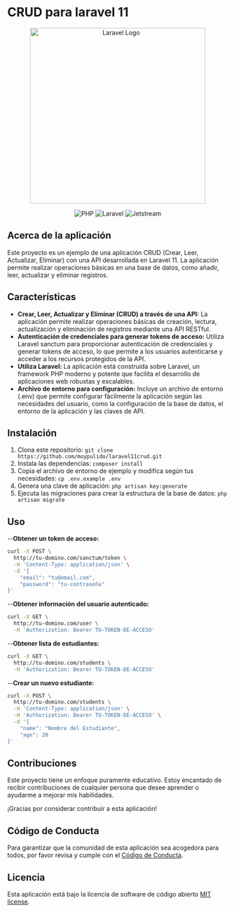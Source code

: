 # CRUD para laravel 11
<p align="center">
    <a href="https://laravel.com" target="_blank">
        <img src="https://raw.githubusercontent.com/laravel/art/master/logo-lockup/5%20SVG/2%20CMYK/1%20Full%20Color/laravel-logolockup-cmyk-red.svg" width="400" alt="Laravel Logo">
    </a>
</p>
<p align="center">
    <img src="https://img.shields.io/badge/PHP-8.2-8892BF" alt="PHP">
    <img src="https://img.shields.io/badge/Laravel-11.0-FF2D20" alt="Laravel">
    <img src="https://img.shields.io/badge/Jetstream-5.0-FF2D20" alt="Jetstream">
    <!-- Agrega los demás distintivos aquí -->
</p>

## Acerca de la aplicación

Este proyecto es un ejemplo de una aplicación CRUD (Crear, Leer, Actualizar, Eliminar) con una API desarrollada en Laravel 11. La aplicación permite realizar operaciones básicas en una base de datos, como añadir, leer, actualizar y eliminar registros.

## Características

- **Crear, Leer, Actualizar y Eliminar (CRUD) a través de una API:** La aplicación permite realizar operaciones básicas de creación, lectura, actualización y eliminación de registros mediante una API RESTful.
- **Autenticación de credenciales para generar tokens de acceso:** Utiliza Laravel sanctum para proporcionar autenticación de credenciales y generar tokens de acceso, lo que permite a los usuarios autenticarse y acceder a los recursos protegidos de la API.
- **Utiliza Laravel:** La aplicación está construida sobre Laravel, un framework PHP moderno y potente que facilita el desarrollo de aplicaciones web robustas y escalables.
- **Archivo de entorno para configuración:** Incluye un archivo de entorno (.env) que permite configurar fácilmente la aplicación según las necesidades del usuario, como la configuración de la base de datos, el entorno de la aplicación y las claves de API.


## Instalación

1. Clona este repositorio: `git clone https://github.com/moypulido/laravel11crud.git`
2. Instala las dependencias: `composer install`
3. Copia el archivo de entorno de ejemplo y modifica según tus necesidades: `cp .env.example .env`
4. Genera una clave de aplicación: `php artisan key:generate`
5. Ejecuta las migraciones para crear la estructura de la base de datos: `php artisan migrate`

## Uso

--**Obtener un token de acceso:**
```bash
curl -X POST \
  http://tu-domino.com/sanctum/token \
  -H 'Content-Type: application/json' \
  -d '{
    "email": "tu@email.com",
    "password": "tu-contraseña"
}'
```

--**Obtener información del usuario autenticado:**
```bash
curl -X GET \
  http://tu-domino.com/user \
  -H 'Authorization: Bearer TU-TOKEN-DE-ACCESO'
```

--**Obtener lista de estudiantes:**
```bash
curl -X GET \
  http://tu-domino.com/students \
  -H 'Authorization: Bearer TU-TOKEN-DE-ACCESO'
```

--**Crear un nuevo estudiante:**
```bash
curl -X POST \
  http://tu-domino.com/students \
  -H 'Content-Type: application/json' \
  -H 'Authorization: Bearer TU-TOKEN-DE-ACCESO' \
  -d '{
    "name": "Nombre del Estudiante",
    "age": 20
}'
```

## Contribuciones

Este proyecto tiene un enfoque puramente educativo. Estoy encantado de recibir contribuciones de cualquier persona que desee aprender o ayudarme a mejorar mis habilidades.

¡Gracias por considerar contribuir a esta aplicación!

## Código de Conducta

Para garantizar que la comunidad de esta aplicación sea acogedora para todos, por favor revisa y cumple con el [Código de Conducta](https://laravel.com/docs/contributions#code-of-conduct).

## Licencia

Esta aplicación está bajo la licencia de software de código abierto [MIT license](https://opensource.org/licenses/MIT).